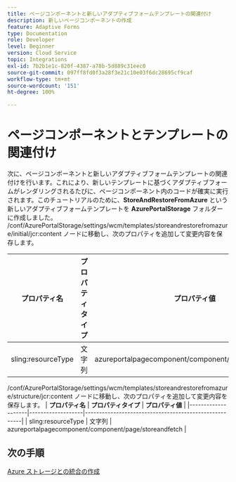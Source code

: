 ```yaml
---
title: ページコンポーネントと新しいアダプティブフォームテンプレートの関連付け
description: 新しいページコンポーネントの作成
feature: Adaptive Forms
type: Documentation
role: Developer
level: Beginner
version: Cloud Service
topic: Integrations
exl-id: 7b2b1e1c-820f-4387-a78b-5d889c31eec0
source-git-commit: 097ff8fd0f3a28f3e21c10e03f6dc28695cf9caf
workflow-type: tm+mt
source-wordcount: '151'
ht-degree: 100%

---
```


# ページコンポーネントとテンプレートの関連付け

次に、ページコンポーネントと新しいアダプティブフォームテンプレートの関連付けを行います。これにより、新しいテンプレートに基づくアダプティブフォームがレンダリングされるたびに、ページコンポーネント内のコードが確実に実行されます。このチュートリアルのために、**StoreAndRestoreFromAzure** という新しいアダプティブフォームテンプレートを **AzurePortalStorage** フォルダーに作成しました。
/conf/AzurePortalStorage/settings/wcm/templates/storeandrestorefromazure/initial/jcr:content ノードに移動し、次のプロパティを追加して変更内容を保存します。

| **プロパティ名** | **プロパティタイプ** | **プロパティ値** |
|--------------------|-------------------|-------------------------------------------------------|
| sling:resourceType | 文字列 | azureportalpagecomponent/component/page/storeandfetch |

/conf/AzurePortalStorage/settings/wcm/templates/storeandrestorefromazure/structure/jcr:content ノードに移動し、次のプロパティを追加して変更内容を保存します。
| **プロパティ名** | **プロパティタイプ** | **プロパティ値** |
|--------------------|-------------------|-------------------------------------------------------|
| sling:resourceType | 文字列 | azureportalpagecomponent/component/page/storeandfetch |


## 次の手順

[Azure ストレージとの統合の作成](./create-fdm.md)
